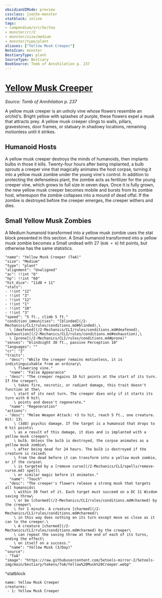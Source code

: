 ```yaml
---
obsidianUIMode: preview
cssclass: json5e-monster
statblock: inline
tags:
- compendium/src/5e/toa
- monster/cr/2
- monster/size/medium
- monster/type/plant
aliases: ["Yellow Musk Creeper"]
NoteIcon: monster
BestiaryType: plant
SourceType: Bestiary
BookSource: Tomb of Annihilation p. 237
---
```

# [Yellow Musk Creeper](2-Mechanics\CLI\bestiary\plant/yellow-musk-creeper-toa.md)
*Source: Tomb of Annihilation p. 237*  

A yellow musk creeper is an unholy vine whose flowers resemble an orchid's. Bright yellow with splashes of purple, these flowers expel a musk that attracts prey. A yellow musk creeper clings to walls, pillars, gravestones, door frames, or statuary in shadowy locations, remaining motionless until it strikes.

## Humanoid Hosts

A yellow musk creeper destroys the minds of humanoids, then implants bulbs in those it kills. Twenty-four hours after being implanted, a bulb sprouts a creeper vine that magically animates the host corpse, turning it into a yellow musk zombie under the young vine's control. In addition to protecting the defenseless plant, the zombie acts as fertilizer for the young creeper vine, which grows to full size in seven days. Once it is fully grown, the new yellow musk creeper becomes mobile and bursts from its zombie host, whereupon the zombie collapses into a mound of dead offal. If the zombie is destroyed before the creeper emerges, the creeper withers and dies.

## Small Yellow Musk Zombies

A Medium humanoid transformed into a yellow musk zombie uses the stat block presented in this section. A Small humanoid transformed into a yellow musk zombie becomes a Small undead with 27 (`6d6 + 6`) hit points, but otherwise has the same statistics.

```statblock
"name": "Yellow Musk Creeper (ToA)"
"size": "Medium"
"type": "plant"
"alignment": "Unaligned"
"ac": !!int "6"
"hp": !!int "60"
"hit_dice": "11d8 + 11"
"stats":
- !!int "12"
- !!int "3"
- !!int "12"
- !!int "1"
- !!int "10"
- !!int "3"
"speed": "5 ft., climb 5 ft."
"condition_immunities": "[blinded](/2-Mechanics/CLI/rules/conditions.md#blinded),\
  \ [deafened](/2-Mechanics/CLI/rules/conditions.md#deafened), [exhaustion](/2-Mechanics/CLI/rules/conditions.md#exhaustion),\
  \ [prone](/2-Mechanics/CLI/rules/conditions.md#prone)"
"senses": "blindsight 30 ft., passive Perception 10"
"languages": ""
"cr": "2"
"traits":
- "desc": "While the creeper remains motionless, it is indistinguishable from an ordinary\
    \ flowering vine."
  "name": "False Appearance"
- "desc": "The creeper regains 10 hit points at the start of its turn. If the creeper\
    \ takes fire, necrotic, or radiant damage, this trait doesn't function at the\
    \ start of its next turn. The creeper dies only if it starts its turn with 0 hit\
    \ points and doesn't regenerate."
  "name": "Regeneration"
"actions":
- "desc": "Melee Weapon Attack: +3 to hit, reach 5 ft., one creature. Hit: 13\
    \ (3d8) psychic damage. If the target is a humanoid that drops to 0 hit points\
    \ as a result of this damage, it dies and is implanted with a yellow musk creeper\
    \ bulb. Unless the bulb is destroyed, the corpse animates as a yellow musk zombie\
    \ after being dead for 24 hours. The bulb is destroyed if the creature is raised\
    \ from the dead before it can transform into a yellow musk zombie, or if the corpse\
    \ is targeted by a [remove curse](/2-Mechanics/CLI/spells/remove-curse.md) spell\
    \ or similar magic before it animates."
  "name": "Touch"
- "desc": "The creeper's flowers release a strong musk that targets all humanoids\
    \ within 30 feet of it. Each target must succeed on a DC 11 Wisdom saving throw\
    \ or be [charmed](/2-Mechanics/CLI/rules/conditions.md#charmed) by the creeper\
    \ for 1 minute. A creature [charmed](/2-Mechanics/CLI/rules/conditions.md#charmed)\
    \ in this way does nothing on its turn except move as close as it can to the creeper.\
    \ A creature [charmed](/2-Mechanics/CLI/rules/conditions.md#charmed) by the creeper\
    \ can repeat the saving throw at the end of each of its turns, ending the effect\
    \ on itself on a success."
  "name": "Yellow Musk (3/Day)"
"source":
- "ToA"
"image": "https://raw.githubusercontent.com/5etools-mirror-2/5etools-img/main/bestiary/tokens/ToA/Yellow%20Musk%20Creeper.webp"
```
^statblock

```encounter-table
name: Yellow Musk Creeper
creatures:
 - 1: Yellow Musk Creeper
```